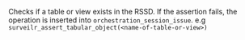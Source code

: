 Checks if a table or view exists in the RSSD. If the assertion fails, the operation is inserted into `orchestration_session_issue`.
e.g `surveilr_assert_tabular_object(<name-of-table-or-view>)` 
